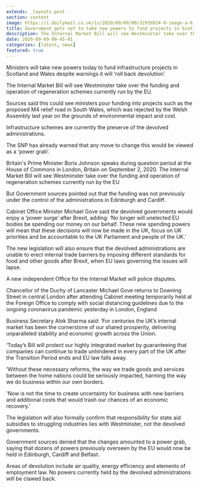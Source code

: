 ```yaml
---
extends: _layouts.post
section: content
image: https://i.dailymail.co.uk/1s/2020/09/09/00/32939924-0-image-a-6_1599608063579.jpg 
title: Government gets set to take new powers to fund projects in Scotland and Wales  
description: The Internal Market Bill will see Westminster take over the funding and operation of regeneration schemes currently run by the EU, despite warnings that it will roll back devolution. 
date: 2020-09-09-00-45-01 
categories: [latest, news] 
featured: true 
--- 
```

Ministers will take new powers today to fund infrastructure projects in Scotland and Wales despite warnings it will ‘roll back devolution’.

The Internal Market Bill will see Westminster take over the funding and operation of regeneration schemes currently run by the EU.

Sources said this could see ministers pour funding into projects such as the proposed M4 relief road in South Wales, which was rejected by the Welsh Assembly last year on the grounds of environmental impact and cost. 

Infrastructure schemes are currently the preserve of the devolved administrations. 

The SNP has already warned that any move to change this would be viewed as a ‘power grab’. 

Britain's Prime Minister Boris Johnson speaks during question period at the House of Commons in London, Britain on September 2, 2020. The Internal Market Bill will see Westminster take over the funding and operation of regeneration schemes currently run by the EU

But Government sources pointed out that the funding was not previously under the control of the administrations in Edinburgh and Cardiff.  

Cabinet Office Minister Michael Gove said the devolved governments would enjoy a ‘power surge’ after Brexit, adding: ‘No longer will unelected EU bodies be spending our money on our behalf. These new spending powers will mean that these decisions will now be made in the UK, focus on UK priorities and be accountable to the UK Parliament and people of the UK.’

The new legislation will also ensure that the devolved administrations are unable to erect internal trade barriers by imposing different standards for food and other goods after Brexit, when EU laws governing the issues will lapse.

A new independent Office for the Internal Market will police disputes.

Chancellor of the Duchy of Lancaster Michael Gove returns to Downing Street in central London after attending Cabinet meeting temporarily held at the Foreign Office to comply with social distancing guidelines due to the ongoing coronavirus pandemic yesterday in London, England

Business Secretary Alok Sharma said: ‘For centuries the UK’s internal market has been the cornerstone of our shared prosperity, delivering unparalleled stability and economic growth across the Union.

‘Today’s Bill will protect our highly integrated market by guaranteeing that companies can continue to trade unhindered in every part of the UK after the Transition Period ends and EU law falls away.

‘Without these necessary reforms, the way we trade goods and services between the home nations could be seriously impacted, harming the way we do business within our own borders. 

'Now is not the time to create uncertainty for business with new barriers and additional costs that would trash our chances of an economic recovery.’ 

The legislation will also formally confirm that responsibility for state aid subsidies to struggling industries lies with Westminster, not the devolved governments.

Government sources denied that the changes amounted to a power grab, saying that dozens of powers previously overseen by the EU would now be held in Edinburgh, Cardiff and Belfast.

Areas of devolution include air quality, energy efficiency and elements of employment law. No powers currently held by the devolved administrations will be clawed back.

